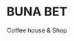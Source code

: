 ---
menu: "temp"
title: "BUNA BET"
subtitle: "Coffee house & Shop"
categorie: "temp"
message: ""
misc_a: "Order your coffee pack online on the web site CAFÉ 366"
lang: "en"
---